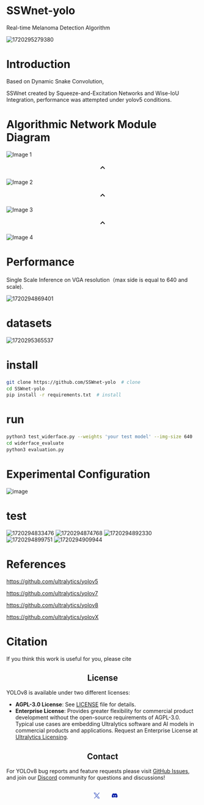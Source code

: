 # SSWnet-yolo
Real-time Melanoma Detection Algorithm

![1720295279380](https://github.com/Ap1rate/SSWnet-yolo/assets/107412066/20db9ed3-0ff8-453f-b94c-f2d223e6439c)

# Introduction
Based on Dynamic Snake Convolution,

SSWnet created by Squeeze-and-Excitation Networks and Wise-IoU Integration, performance was attempted under yolov5 conditions.

# Algorithmic Network Module Diagram
![Image 1](https://github.com/Ap1rate/SSWnet-yolo/assets/107412066/618b741a-8d96-4797-a358-d8d2836e1583)

<p style="text-align:center;"><a href="#"><img src="data:image/svg+xml,%3Csvg%20xmlns='http://www.w3.org/2000/svg'%20viewBox='0 0 24 24'%3E%3Cpath%20d='M12 8l-6 6 1.41 1.41L12 10.83l4.59 4.58L18 14z'/%3E%3C/svg%3E" alt="Down Arrow" width="24" height="24" /></a></p>

![Image 2](https://github.com/Ap1rate/SSWnet-yolo/assets/107412066/4e496116-1438-4358-ac37-de0bb556425c)

<p style="text-align:center;"><a href="#"><img src="data:image/svg+xml,%3Csvg%20xmlns='http://www.w3.org/2000/svg'%20viewBox='0 0 24 24'%3E%3Cpath%20d='M12 8l-6 6 1.41 1.41L12 10.83l4.59 4.58L18 14z'/%3E%3C/svg%3E" alt="Down Arrow" width="24" /></a></p>

![Image 3](https://github.com/Ap1rate/SSWnet-yolo/assets/107412066/56d8f553-ef4a-4dde-8320-d09a02f54cab)

<p style="text-align:center;"><a href="#"><img src="data:image/svg+xml,%3Csvg%20xmlns='http://www.w3.org/2000/svg'%20viewBox='0 0 24 24'%3E%3Cpath%20d='M12 8l-6 6 1.41 1.41L12 10.83l4.59 4.58L18 14z'/%3E%3C/svg%3E" alt="Down Arrow" width="24" height="24" /></a></p>

![Image 4](https://github.com/Ap1rate/SSWnet-yolo/assets/107412066/6657a793-0512-4bec-ab4b-14c9702dd425)
# Performance
Single Scale Inference on VGA resolution（max side is equal to 640 and scale).

![1720294869401](https://github.com/Ap1rate/SSWnet-yolo/assets/107412066/6a81066a-acb8-44cd-b647-27e0db51ea95)
# datasets
![1720295365537](https://github.com/Ap1rate/SSWnet-yolo/assets/107412066/d3ef968a-152b-470a-a492-23c42faca337)

# install
```bash
git clone https://github.com/SSWnet-yolo  # clone
cd SSWnet-yolo
pip install -r requirements.txt  # install
```
# run
```bash
python3 test_widerface.py --weights 'your test model' --img-size 640
cd widerface_evaluate
python3 evaluation.py
```
# Experimental Configuration
![image](https://github.com/Ap1rate/SSWnet-yolo/assets/107412066/b3fbfb47-f201-4292-8e59-73f631dc63d9)

# test
![1720294833476](https://github.com/Ap1rate/SSWnet-yolo/assets/107412066/27340f78-7d51-4101-8129-98ba78c19fe5)
![1720294874768](https://github.com/Ap1rate/SSWnet-yolo/assets/107412066/eefc89b8-dd3a-4ab6-92a0-3016313ef007)
![1720294892330](https://github.com/Ap1rate/SSWnet-yolo/assets/107412066/26fc9e0b-66fa-47cc-896c-5256c9c7619b)
![1720294899751](https://github.com/Ap1rate/SSWnet-yolo/assets/107412066/68b951b2-4e19-42d7-8409-085e9a989426)
![1720294909944](https://github.com/Ap1rate/SSWnet-yolo/assets/107412066/284c5655-f402-40e6-8bb6-36de7cc7f69f)

# References
https://github.com/ultralytics/yolov5

https://github.com/ultralytics/yolov7

https://github.com/ultralytics/yolov8

https://github.com/ultralytics/yolovX

# Citation
If you think this work is useful for you, please cite


## <div align="center">License</div>

YOLOv8 is available under two different licenses:

- **AGPL-3.0 License**: See [LICENSE](https://github.com/ultralytics/ultralytics/blob/main/LICENSE) file for details.
- **Enterprise License**: Provides greater flexibility for commercial product development without the open-source requirements of AGPL-3.0. Typical use cases are embedding Ultralytics software and AI models in commercial products and applications. Request an Enterprise License at [Ultralytics Licensing](https://ultralytics.com/license).

## <div align="center">Contact</div>

For YOLOv8 bug reports and feature requests please visit [GitHub Issues](https://github.com/ultralytics/ultralytics/issues), and join our [Discord](https://discord.gg/n6cFeSPZdD) community for questions and discussions!

<br>
<div align="center">
  <a href="https://github.com/ultralytics" style="text-decoration:none;">
    <img src="https://github.com/ultralytics/assets/raw/main/social/logo-social-github.png" width="3%" alt="" /></a>
  <img src="https://github.com/ultralytics/assets/raw/main/social/logo-transparent.png" width="3%" alt="" />
  <a href="https://www.linkedin.com/company/ultralytics/" style="text-decoration:none;">
    <img src="https://github.com/ultralytics/assets/raw/main/social/logo-social-linkedin.png" width="3%" alt="" /></a>
  <img src="https://github.com/ultralytics/assets/raw/main/social/logo-transparent.png" width="3%" alt="" />
  <a href="https://twitter.com/ultralytics" style="text-decoration:none;">
    <img src="https://github.com/ultralytics/assets/raw/main/social/logo-social-twitter.png" width="3%" alt="" /></a>
  <img src="https://github.com/ultralytics/assets/raw/main/social/logo-transparent.png" width="3%" alt="" />
  <a href="https://youtube.com/ultralytics" style="text-decoration:none;">
    <img src="https://github.com/ultralytics/assets/raw/main/social/logo-social-youtube.png" width="3%" alt="" /></a>
  <img src="https://github.com/ultralytics/assets/raw/main/social/logo-transparent.png" width="3%" alt="" />
  <a href="https://www.tiktok.com/@ultralytics" style="text-decoration:none;">
    <img src="https://github.com/ultralytics/assets/raw/main/social/logo-social-tiktok.png" width="3%" alt="" /></a>
  <img src="https://github.com/ultralytics/assets/raw/main/social/logo-transparent.png" width="3%" alt="" />
  <a href="https://www.instagram.com/ultralytics/" style="text-decoration:none;">
    <img src="https://github.com/ultralytics/assets/raw/main/social/logo-social-instagram.png" width="3%" alt="" /></a>
  <img src="https://github.com/ultralytics/assets/raw/main/social/logo-transparent.png" width="3%" alt="" />
  <a href="https://discord.gg/n6cFeSPZdD" style="text-decoration:none;">
    <img src="https://github.com/ultralytics/assets/blob/main/social/logo-social-discord.png" width="3%" alt="" /></a>
</div>
